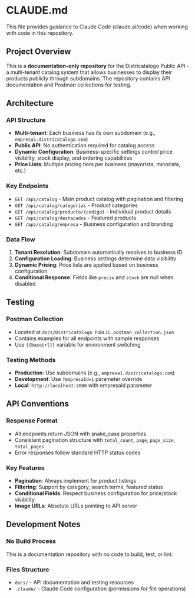 # CLAUDE.md

This file provides guidance to Claude Code (claude.ai/code) when working with code in this repository.

## Project Overview

This is a **documentation-only repository** for the Districatalogo Public API - a multi-tenant catalog system that allows businesses to display their products publicly through subdomains. The repository contains API documentation and Postman collections for testing.

## Architecture

### API Structure
- **Multi-tenant**: Each business has its own subdomain (e.g., `empresa1.districatalogo.com`)
- **Public API**: No authentication required for catalog access
- **Dynamic Configuration**: Business-specific settings control price visibility, stock display, and ordering capabilities
- **Price Lists**: Multiple pricing tiers per business (mayorista, minorista, etc.)

### Key Endpoints
- `GET /api/catalog` - Main product catalog with pagination and filtering
- `GET /api/catalog/categorias` - Product categories
- `GET /api/catalog/producto/{codigo}` - Individual product details
- `GET /api/catalog/destacados` - Featured products
- `GET /api/catalog/empresa` - Business configuration and branding

### Data Flow
1. **Tenant Resolution**: Subdomain automatically resolves to business ID
2. **Configuration Loading**: Business settings determine data visibility
3. **Dynamic Pricing**: Price lists are applied based on business configuration
4. **Conditional Response**: Fields like `precio` and `stock` are null when disabled

## Testing

### Postman Collection
- Located at `docs/Districatalogo PUBLIC.postman_collection.json`
- Contains examples for all endpoints with sample responses
- Use `{{baseUrl}}` variable for environment switching

### Testing Methods
- **Production**: Use subdomains (e.g., `empresa1.districatalogo.com`)
- **Development**: Use `?empresaId=1` parameter override
- **Local**: `http://localhost:7000` with empresaId parameter

## API Conventions

### Response Format
- All endpoints return JSON with snake_case properties
- Consistent pagination structure with `total_count`, `page`, `page_size`, `total_pages`
- Error responses follow standard HTTP status codes

### Key Features
- **Pagination**: Always implement for product listings
- **Filtering**: Support by category, search terms, featured status
- **Conditional Fields**: Respect business configuration for price/stock visibility
- **Image URLs**: Absolute URLs pointing to API server

## Development Notes

### No Build Process
This is a documentation repository with no code to build, test, or lint.

### Files Structure
- `docs/` - API documentation and testing resources
- `.claude/` - Claude Code configuration (permissions for file operations)